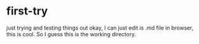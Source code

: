 # first-try
just trying and testing things out
okay, I can just edit is .md file in browser, this is cool.
So I guess this is the working directory.
